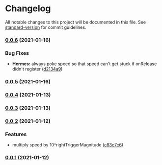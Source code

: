 # Changelog

All notable changes to this project will be documented in this file. See [standard-version](https://github.com/conventional-changelog/standard-version) for commit guidelines.

### [0.0.6](https://github.com/Stuff-Mods/MHW-TheFlash/compare/v0.0.5...v0.0.6) (2021-01-16)


### Bug Fixes

* **Hermes:** always poke speed so that speed can't get stuck if onRelease didn't register ([d2134a9](https://github.com/Stuff-Mods/MHW-TheFlash/commit/d2134a98440b7781b8e1cd4e9d15a6e5188f121a))

### [0.0.5](https://github.com/Stuff-Mods/MHW-TheFlash/compare/v0.0.4...v0.0.5) (2021-01-16)

### [0.0.4](https://github.com/Stuff-Mods/MHW-TheFlash/compare/v0.0.3...v0.0.4) (2021-01-13)

### [0.0.3](https://github.com/Stuff-Mods/MHW-TheFlash/compare/v0.0.2...v0.0.3) (2021-01-13)

### [0.0.2](https://github.com/Stuff-Mods/MHW-TheFlash/compare/v0.0.1...v0.0.2) (2021-01-12)


### Features

* multiply speed by 10^rightTriggerMagnitude ([c83c7c6](https://github.com/Stuff-Mods/MHW-TheFlash/commit/c83c7c6349c7dbde0576666bb4e3de9b238baaf4))

### [0.0.1](https://github.com/Stuff-Mods/MHW-TheFlash/compare/v0.0.0...v0.0.1) (2021-01-12)
